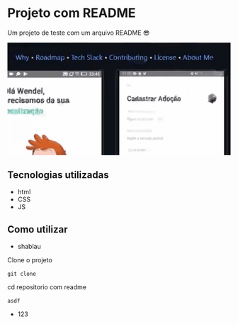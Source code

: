 # Projeto com README
Um projeto de teste com um arquivo README 😎

[<img src="./teste app.gif" title="projeto readme" alt="gif da tela inicial do projeto readme">](https://google.com)

## Tecnologias utilizadas
- html
- CSS
- JS

## Como utilizar

- shablau

Clone o projeto
```
git clone
```
cd repositorio com readme
```
asdf
```
- 123